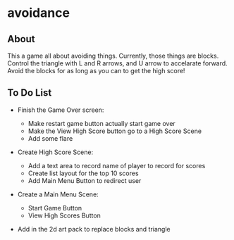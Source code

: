 # avoidance

## About

This a game all about avoiding things. Currently, those things are blocks. Control the triangle with L and R arrows, and U arrow to accelarate forward.  Avoid the blocks for as long as you can to get the high score!

## To Do List
- Finish the Game Over screen:
	- Make restart game button actually start game over
	- Make the View High Score button go to a High Score Scene
	- Add some flare

- Create High Score Scene:
	- Add a text area to record name of player to record for scores
	- Create list layout for the top 10 scores
	- Add Main Menu Button to redirect user

- Create a Main Menu Scene:
  - Start Game Button
  - View High Scores Button

- Add in the 2d art pack to replace blocks and triangle

